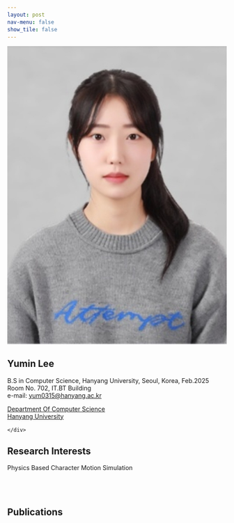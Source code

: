 ```yaml
---
layout: post
nav-menu: false 
show_tile: false
---
```


<!-- One -->
<section id="one">
	<div class="inner">
		<span class="image left"><img src="../assets/people/yumin-lee/yumin-lee.jpg"  /></span>

<h2>Yumin Lee</h2>

B.S in Computer Science, Hanyang University, Seoul, Korea, Feb.2025<br>
Room No. 702, IT.BT Building<br>
e-mail: yum0315@hanyang.ac.kr
<p/>

<a target="_blank" rel="noopener noreferrer" href="http://cs.hanyang.ac.kr/">Department Of Computer Science</a>
<br/>
<a target="_blank" rel="noopener noreferrer" href="https://www.hanyang.ac.kr/">Hanyang University</a>

	</div>
</section>

## Research Interests
Physics Based Character Motion Simulation<br>
<br>
<br>
<br>

## Publications
<br>
<br>
<br>
